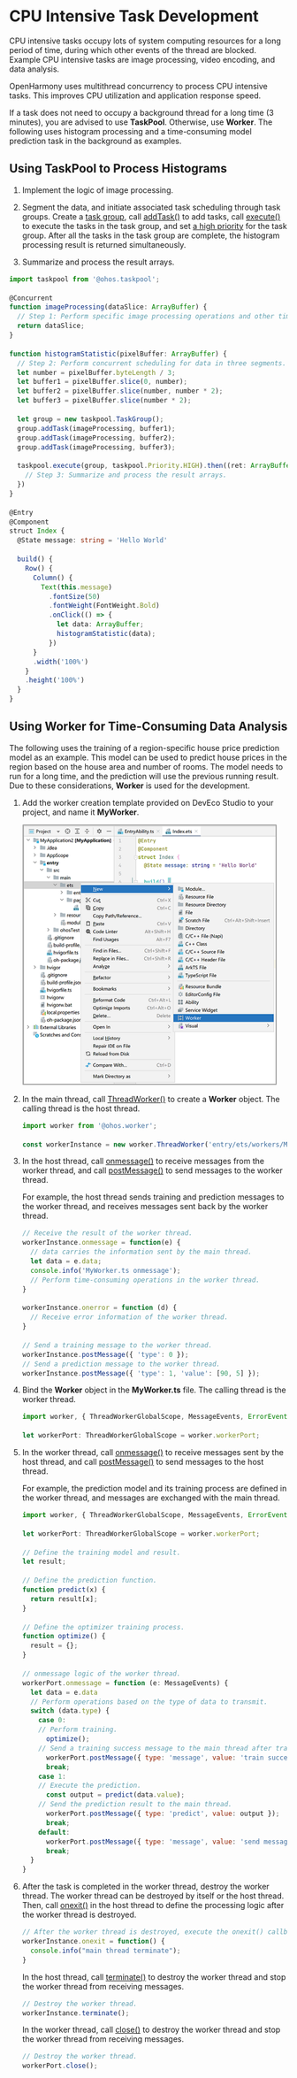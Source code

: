 # CPU Intensive Task Development


CPU intensive tasks occupy lots of system computing resources for a long period of time, during which other events of the thread are blocked. Example CPU intensive tasks are image processing, video encoding, and data analysis.


OpenHarmony uses multithread concurrency to process CPU intensive tasks. This improves CPU utilization and application response speed.


If a task does not need to occupy a background thread for a long time (3 minutes), you are advised to use **TaskPool**. Otherwise, use **Worker**. The following uses histogram processing and a time-consuming model prediction task in the background as examples.


## Using TaskPool to Process Histograms

1. Implement the logic of image processing.

2. Segment the data, and initiate associated task scheduling through task groups.
   Create a [task group](../reference/apis/js-apis-taskpool.md#taskgroup10), call [addTask()](../reference/apis/js-apis-taskpool.md#addtask10) to add tasks, call [execute()](../reference/apis/js-apis-taskpool.md#taskpoolexecute10) to execute the tasks in the task group, and set [a high priority](../reference/apis/js-apis-taskpool.md#priority) for the task group. After all the tasks in the task group are complete, the histogram processing result is returned simultaneously.

3. Summarize and process the result arrays.


```ts
import taskpool from '@ohos.taskpool';

@Concurrent
function imageProcessing(dataSlice: ArrayBuffer) {
  // Step 1: Perform specific image processing operations and other time-consuming operations.
  return dataSlice;
}

function histogramStatistic(pixelBuffer: ArrayBuffer) {
  // Step 2: Perform concurrent scheduling for data in three segments.
  let number = pixelBuffer.byteLength / 3;
  let buffer1 = pixelBuffer.slice(0, number);
  let buffer2 = pixelBuffer.slice(number, number * 2);
  let buffer3 = pixelBuffer.slice(number * 2);

  let group = new taskpool.TaskGroup();
  group.addTask(imageProcessing, buffer1);
  group.addTask(imageProcessing, buffer2);
  group.addTask(imageProcessing, buffer3);

  taskpool.execute(group, taskpool.Priority.HIGH).then((ret: ArrayBuffer[]) => {
    // Step 3: Summarize and process the result arrays.
  })
}

@Entry
@Component
struct Index {
  @State message: string = 'Hello World'

  build() {
    Row() {
      Column() {
        Text(this.message)
          .fontSize(50)
          .fontWeight(FontWeight.Bold)
          .onClick(() => {
            let data: ArrayBuffer;
            histogramStatistic(data);
          })
      }
      .width('100%')
    }
    .height('100%')
  }
}
```


## Using Worker for Time-Consuming Data Analysis

The following uses the training of a region-specific house price prediction model as an example. This model can be used to predict house prices in the region based on the house area and number of rooms. The model needs to run for a long time, and the prediction will use the previous running result. Due to these considerations, **Worker** is used for the development.

1. Add the worker creation template provided on DevEco Studio to your project, and name it **MyWorker**.

   ![newWorker](figures/newWorker.png)

2. In the main thread, call [ThreadWorker()](../reference/apis/js-apis-worker.md#threadworker9) to create a **Worker** object. The calling thread is the host thread.
   
   ```js
   import worker from '@ohos.worker';
   
   const workerInstance = new worker.ThreadWorker('entry/ets/workers/MyWorker.ts');
   ```

3. In the host thread, call [onmessage()](../reference/apis/js-apis-worker.md#onmessage9) to receive messages from the worker thread, and call [postMessage()](../reference/apis/js-apis-worker.md#postmessage9) to send messages to the worker thread.

   For example, the host thread sends training and prediction messages to the worker thread, and receives messages sent back by the worker thread.

   
   ```js
   // Receive the result of the worker thread.
   workerInstance.onmessage = function(e) {
     // data carries the information sent by the main thread.
     let data = e.data;
     console.info('MyWorker.ts onmessage');
     // Perform time-consuming operations in the worker thread.
   }
   
   workerInstance.onerror = function (d) {
     // Receive error information of the worker thread.
   }
   
   // Send a training message to the worker thread.
   workerInstance.postMessage({ 'type': 0 });
   // Send a prediction message to the worker thread.
   workerInstance.postMessage({ 'type': 1, 'value': [90, 5] });
   ```

4. Bind the **Worker** object in the **MyWorker.ts** file. The calling thread is the worker thread.
   
   ```js
   import worker, { ThreadWorkerGlobalScope, MessageEvents, ErrorEvent } from '@ohos.worker';
   
   let workerPort: ThreadWorkerGlobalScope = worker.workerPort;
   ```

5. In the worker thread, call [onmessage()](../reference/apis/js-apis-worker.md#onmessage9-1) to receive messages sent by the host thread, and call [postMessage()](../reference/apis/js-apis-worker.md#postmessage9-2) to send messages to the host thread.

   For example, the prediction model and its training process are defined in the worker thread, and messages are exchanged with the main thread.

   
   ```js
   import worker, { ThreadWorkerGlobalScope, MessageEvents, ErrorEvent } from '@ohos.worker';
   
   let workerPort: ThreadWorkerGlobalScope = worker.workerPort;
   
   // Define the training model and result.
   let result;
   
   // Define the prediction function.
   function predict(x) {
     return result[x];
   }
   
   // Define the optimizer training process.
   function optimize() {
     result = {};
   }
   
   // onmessage logic of the worker thread.
   workerPort.onmessage = function (e: MessageEvents) {
     let data = e.data
     // Perform operations based on the type of data to transmit.
     switch (data.type) {
       case 0:
       // Perform training.
         optimize();
       // Send a training success message to the main thread after training is complete.
         workerPort.postMessage({ type: 'message', value: 'train success.' });
         break;
       case 1:
       // Execute the prediction.
         const output = predict(data.value);
       // Send the prediction result to the main thread.
         workerPort.postMessage({ type: 'predict', value: output });
         break;
       default:
         workerPort.postMessage({ type: 'message', value: 'send message is invalid' });
         break;
     }
   }
   ```

6. After the task is completed in the worker thread, destroy the worker thread. The worker thread can be destroyed by itself or the host thread. Then, call [onexit()](../reference/apis/js-apis-worker.md#onexit9) in the host thread to define the processing logic after the worker thread is destroyed.

   
   ```js
   // After the worker thread is destroyed, execute the onexit() callback.
   workerInstance.onexit = function() {
     console.info("main thread terminate");
   }
   ```

   In the host thread, call [terminate()](../reference/apis/js-apis-worker.md#terminate9) to destroy the worker thread and stop the worker thread from receiving messages.

   
   ```js
   // Destroy the worker thread.
   workerInstance.terminate();
   ```

   In the worker thread, call [close()](../reference/apis/js-apis-worker.md#close9) to destroy the worker thread and stop the worker thread from receiving messages.
   
   ```js
   // Destroy the worker thread.
   workerPort.close();
   ```

